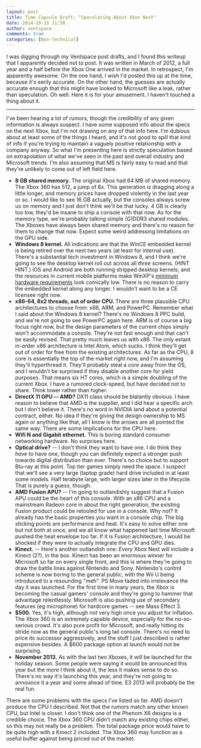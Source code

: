 ```yaml
---
layout: post
title: Time Capsule Draft: "Speculating About Xbox Next"
date: 2014-10-15 11:50
author: ventspace
comments: true
categories: [Non-technical]
---
```

I was digging through my Ventspace post drafts, and I found this writeup that I apparently decided not to post. It was written in March of 2012, a full year and a half before the Xbox One arrived in the market. In retrospect, I'm apparently awesome. On the one hand, I wish I'd posted this up at the time, because it's eerily accurate. On the other hand, the guesses are actually accurate enough that this might have looked to Microsoft like a leak, rather than speculation. Oh well. Here it is for your amusement. I haven't touched a thing about it.
<hr>

I've been hearing a lot of rumors, though the credibility of any given information is always suspect. I have some supposed info about the specs on the next Xbox, but I'm not drawing on any of that info here. I'm dubious about at least some of the things I heard, and it's not good to spill that kind of info if you're trying to maintain a vaguely positive relationship with a company anyway. So what I'm presenting here is strictly speculation based on extrapolation of what we've seen in the past and overall industry and Microsoft trends. I'm also assuming that MS is fairly easy to read and that they're unlikely to come out of left field here.

<ul>
	<li><b>8 GB shared memory.</b> The original Xbox had 64 MB of shared memory. The Xbox 360 has 512, a jump of 8x. This generation is dragging along a little longer, and memory prices have dropped violently in the last year or so. I would like to see 16 GB actually, but the consoles always screw us on memory and I just don't think we'll be that lucky. 4 GB is clearly too low, they'd be insane to ship a console with that now. As for the memory type, we're probably talking simple (G)DDR3 shared modules. The Xboxes have always been shared memory and there's no reason for them to change that now. Expect some weird addressing limitations on the GPU side.</li>
	<li><b>Windows 8 kernel.</b> All indications are that the WinCE embedded kernel is being retired over the next two years (at least for internal use). There's a substantial tech investment in Windows 8, and I think we're going to see the desktop kernel roll out across all <i>three</i> screens. (HINT HINT.) iOS and Android are both running stripped desktop kernels, and the resources in current mobile platforms make WinXP's <a href="http://support.microsoft.com/kb/314865">minimum hardware requirements</a> look comically low. There is no reason to carry the embedded kernel along any longer. I wouldn't want to be a CE licensee right now.</li>
	<li><b>x86-64, 8x2 threads, out of order CPU. </b> There are three plausible CPU architectures to choose from: x86, ARM, and PowerPC. Remember what I said about the Windows 8 kernel? There's no Windows 8 PPC build, and we're not going to see PowerPC again here. ARM is of course a big focus right now, but the design parameters of the current chips simply won't accommodate a console. They're not fast enough and that can't be easily revised. That pretty much leaves us with x86. The only extant in-order x86 architecture is Intel Atom, which sucks. I think they'll get out of order for free from the existing architectures. As far as the CPU, 8 core is essentially the top of the market right now, and I'm assuming they'll hyperthread it. They'll probably steal a core away from the OS, and I wouldn't be surprised if they disable another core for yield purposes. That means six HT cores, which is a simple doubling of the current Xbox. I have a rumored clock-speed, but have decided not to share. Think lower rather than higher.</li>
	<li><b>DirectX 11 GPU -- AMD?</b> DX11 class should be blatantly obvious. I have reason to believe that AMD is the supplier, and I did hear a specific arch but I don't believe it. There's no word in NVIDIA land about a potential contract, either. No idea if they're giving the design ownership to MS again or anything like that, all I know is the arrows are all pointed the same way. There are some implications for the CPU here.</li>
	<li><b>Wifi N and Gigabit ethernet.</b> This is boring standard consumer networking hardware. No surprises here.</li>
	<li><b>Optical drive?</b> -- I don't think they want to have one. I do think they <i>have</i> to have one, though you can definitely expect a stronger push towards digital distribution than ever. There's no choice but to support Blu-ray at this point. Top tier games simply need the space. I suspect that we'll see a very large (laptop grade) hard drive included in at least some models. Half terabyte large, with larger sizes later in the lifecycle. That is purely a guess, though.</li>
	<li><b>AMD Fusion APU?</b> -- I'm going to outlandishly suggest that a Fusion APU could be the heart of this console. With an x86 CPU and a mainstream Radeon core in about the right generation, the existing Fusion product could be retooled for use in a console. Why not? It already has the basic properties you want in a console chip. The big sticking points are performance and heat. It's easy to solve either one but not both at once, and we all know what happened last time Microsoft pushed the heat envelope too far. If it is Fusion architecture, I would be shocked if they were to actually integrate the CPU and GPU dies.</li>
	<li><b>Kinect.</b> -- Here's another outlandish one: <i>Every</i> Xbox Next will include a Kinect (2?), in the box. Kinect has been an enormous winner for Microsoft so far on every single front, and this is where they're going to draw the battle lines against Nintendo and Sony. Nintendo's control scheme is now boring to the general public, with the Wii U being introduced to a resounding "meh". PS Move faded into irrelevance the day it was launched. For the first time in many years, the Xbox is becoming the casual gamers' console and they're going to hammer that advantage relentlessly. Microsoft is also pushing use of secondary features (eg microphone) for hardcore games -- see Mass Effect 3.</li>
	<li><b>$500.</b> Yes, it's high, although not very high once you adjust for inflation. The Xbox 360 is an extremely capable device, especially for the no-so-serious crowd. It's also pure profit for Microsoft, and really hitting its stride now as the general public's long tail console. There's no need to price its successor aggressively, and the stuff I just described is rather expensive besides. A $600 package option at launch would not be surprising.</li>
	<li><b>November 2013.</b> As with the last two Xboxes, it will be launched for the holiday season. Some people were saying it would be announced this year but the more I think about it, the less it makes sense to do so. There's no way it's launching this year, and they're not going to announce it a year and some ahead of time. E3 2013 will probably be the real fun.</li>
</ul>
There are some problems with the specs I've listed so far. AMD doesn't produce the CPU I described. Not that the rumors match any other known CPU, but Intel is closer. I don't think one of the Phenom X6 designs is a credible choice. The Xbox 360 CPU didn't match any existing chips either, so this may not really be a problem. The total package price would have to be quite high with a Kinect 2 included. The Xbox 360 may function as a useful buffer against being priced out of the market. 
